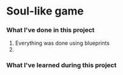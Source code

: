 # Soul-like game

<h3>What I've done in this project</h3>
<ol>
  <li>Everything was done using blueprints</li>
  <li></li>

</ol>

<h3>What I've learned during this project</h3>
<ol>
 
</ol>
